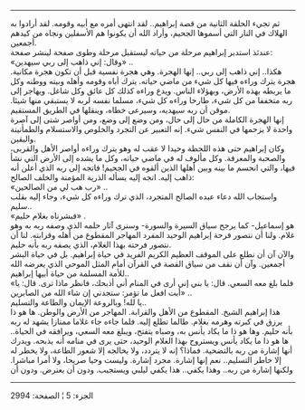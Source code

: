 ------------------------------------------------------------------------

ثم تجيء الحلقة الثانية من قصة إبراهيم.. لقد انتهى أمره مع أبيه وقومه.
لقد أرادوا به الهلاك في النار التي أسموها الجحيم، وأراد الله أن يكونوا
هم الأسفلين ونجاه من كيدهم أجمعين.  
عندئذ استدبر إبراهيم مرحلة من حياته ليستقبل مرحلة وطوى صفحة لينشر
صفحة:  
«وقال: إني ذاهب إلى ربي سيهدين» ..  
هكذا.. إني ذاهب إلى ربي.. إنها الهجرة. وهي هجرة نفسية قبل أن تكون هجرة
مكانية. هجرة يترك وراءه فيها كل شيء من ماضي حياته. يترك أباه وقومه وأهله
وبيته ووطنه وكل ما يربطه بهذه الأرض، وبهؤلاء الناس. ويدع وراءه كذلك كل
عائق وكل شاغل. ويهاجر إلى ربه متخففا من كل شيء، طارحا وراءه كل شيء،
مسلما نفسه لربه لا يستبقي منها شيئا. موقن أن ربه سيهديه، وسيرعى خطاه،
وينقلها في الطريق المستقيم.  
إنها الهجرة الكاملة من حال إلى حال، ومن وضع إلى وضع، ومن أواصر شتى إلى
آصرة واحدة لا يزحمها في النفس شيء. إنه التعبير عن التجرد والخلوص
والاستسلام والطمأنينة واليقين.  
وكان إبراهيم حتى هذه اللحظة وحيدا لا عقب له وهو يترك وراءه أواصر الأهل
والقربى، والصحبة والمعرفة. وكل مألوف له في ماضي حياته، وكل ما يشده إلى
الأرض التي نشأ فيها، والتي انحسم ما بينه وبين أهلها الذين ألقوه في
الجحيم! فاتجه إلى ربه الذي أعلن أنه ذاهب إليه. اتجه إليه يسأله الذرية
المؤمنة والخلف الصالح:  
«رب هب لي من الصالحين» ..  
واستجاب الله دعاء عبده الصالح المتجرد، الذي ترك وراءه كل شيء، وجاء إليه
بقلب سليم..  
«فبشرناه بغلام حليم» .  
هو إسماعيل- كما يرجح سياق السيرة والسورة- وسنرى آثار حلمه الذي وصفه ربه
به وهو غلام. ولنا أن نتصور فرحة إبراهيم الوحيد المفرد المهاجر المقطوع من
أهله وقرابته. لنا أن نتصور فرحته بهذا الغلام، الذي يصفه ربه بأنه حليم.  
والآن آن أن نطلع على الموقف العظيم الكريم الفريد في حياة إبراهيم. بل في
حياة البشر أجمعين. وآن أن نقف من سياق القصة في القرآن أمام المثل الموحي
الذي يعرضه الله للأمة المسلمة من حياة أبيها إبراهيم..  
«فلما بلغ معه السعي. قال: يا بني إني أرى في المنام أني أذبحك، فانظر ماذا
ترى. قال: يا أبت افعل ما تؤمر: ستجدني إن شاء الله من الصابرين» ..  
يا لله! وبالروعة الإيمان والطاعة والتسليم..  
هذا إبراهيم الشيخ. المقطوع من الأهل والقرابة. المهاجر من الأرض والوطن.
ها هو ذا يرزق في كبرته وهرمه بغلام. طالما تطلع إليه. فلما جاءه جاء غلاما
ممتازا يشهد له ربه بأنه حليم. وها هو ذا ما يكاد يأنس به، وصباه يتفتح،
ويبلغ معه السعي، ويرافقه في الحياة.. ها هو ذا ما يكاد يأنس ويستروح بهذا
الغلام الوحيد، حتى يرى في منامه أنه يذبحه. ويدرك أنها إشارة من ربه
بالتضحية. فماذا؟ إنه لا يتردد، ولا يخالجه إلا شعور الطاعة، ولا يخطر له
إلا خاطر التسليم.. نعم إنها إشارة. مجرد إشارة. وليست وحيا صريحا، ولا
أمرا مباشرا. ولكنها إشارة من ربه.. وهذا يكفي.. هذا يكفي ليلبي ويستجيب.
ودون أن يعترض. ودون أن

------------------------------------------------------------------------

الجزء: 5 ¦ الصفحة: 2994
